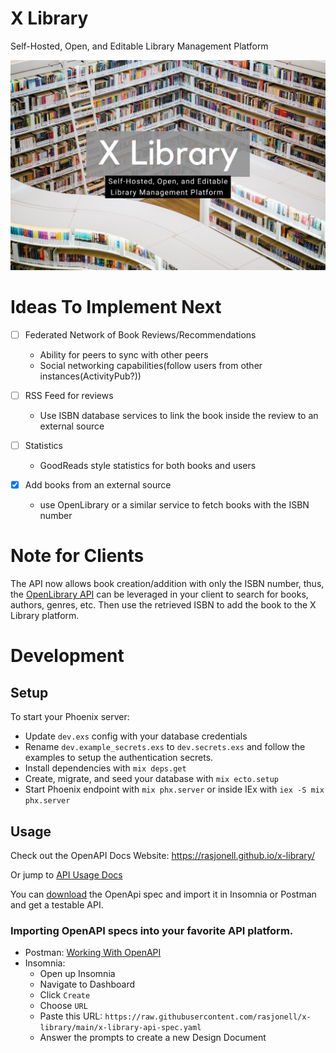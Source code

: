 # X Library

Self-Hosted, Open, and Editable Library Management Platform 

![Banner Photo](./x-library.png)


# Ideas To Implement Next

- [ ] Federated Network of Book Reviews/Recommendations
  - Ability for peers to sync with other peers
  - Social networking capabilities(follow users from other instances(ActivityPub?))

- [ ] RSS Feed for reviews
  - Use ISBN database services to link the book inside the review to an external source

- [ ] Statistics
  - GoodReads style statistics for both books and users

- [x] Add books from an external source
  - use OpenLibrary or a similar service to fetch books with the ISBN number

# Note for Clients

The API now allows book creation/addition with only the ISBN number, thus, the [OpenLibrary API](https://openlibrary.org/developers/api) can be leveraged  in your client to search for books, authors, genres, etc. Then use the retrieved ISBN to add the book to the X Library platform.

# Development

## Setup

To start your Phoenix server:
  * Update `dev.exs` config with your database credentials
  * Rename `dev.example_secrets.exs` to `dev.secrets.exs` and follow the examples to setup the authentication secrets.
  * Install dependencies with `mix deps.get`
  * Create, migrate, and seed your database with `mix ecto.setup`
  * Start Phoenix endpoint with `mix phx.server` or inside IEx with `iex -S mix phx.server`

## Usage

Check out the OpenAPI Docs Website: https://rasjonell.github.io/x-library/

Or jump to [API Usage Docs](#api-usage-docs)

You can [download](https://raw.githubusercontent.com/rasjonell/x-library/main/x-library-api-spec.yaml) the OpenApi spec and import it in Insomnia or Postman and get a testable API.

### Importing OpenAPI specs into your favorite API platform.

- Postman: [Working With OpenAPI](https://learning.postman.com/docs/integrations/available-integrations/working-with-openAPI/)
- Insomnia:
  - Open up Insomnia
  - Navigate to Dashboard
  - Click `Create`
  - Choose `URL`
  - Paste this URL: `https://raw.githubusercontent.com/rasjonell/x-library/main/x-library-api-spec.yaml`
  - Answer the prompts to create a new Design Document
